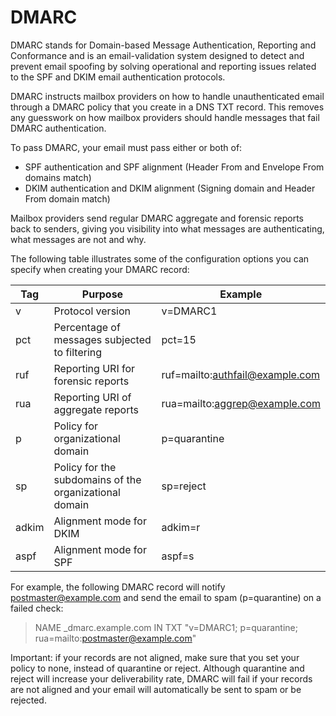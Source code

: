 # DMARC

DMARC stands for Domain-based Message Authentication, Reporting and Conformance and is an email-validation system designed to detect and prevent email spoofing by solving operational and reporting issues related to the SPF and DKIM email authentication protocols.

DMARC instructs mailbox providers on how to handle unauthenticated email through a DMARC policy that you create in a DNS TXT record. This removes any guesswork on how mailbox providers should handle messages that fail DMARC authentication.

To pass DMARC, your email must pass either or both of:

- SPF authentication and SPF alignment (Header From and Envelope From domains match)
- DKIM authentication and DKIM alignment (Signing domain and Header From domain match)

Mailbox providers send regular DMARC aggregate and forensic reports back to senders, giving you visibility into what messages are authenticating, what messages are not and why.

The following table illustrates some of the configuration options you can specify when creating your DMARC record:


Tag | Purpose | Example
---------|----------|---------
 v | Protocol version | v=DMARC1
 pct | Percentage of messages subjected to filtering | pct=15
 ruf | Reporting URI for forensic reports | ruf=mailto:authfail@example.com
 rua | Reporting URI of aggregate reports | rua=mailto:aggrep@example.com
 p | Policy for organizational domain | p=quarantine
 sp | Policy for the subdomains of the organizational domain | sp=reject
 adkim | Alignment mode for DKIM | adkim=r
 aspf | Alignment mode for SPF | aspf=s


For example, the following DMARC record will notify postmaster@example.com and send the email to spam (p=quarantine) on a failed check:

> NAME _dmarc.example.com IN TXT  "v=DMARC1; p=quarantine; rua=mailto:postmaster@example.com"

Important: if your records are not aligned, make sure that you set your policy to none, instead of quarantine or reject. Although quarantine and reject will increase your deliverability rate, DMARC will fail if your records are not aligned and your email will automatically be sent to spam or be rejected.

